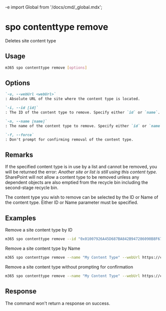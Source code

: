 -e <!-- DISCLAIMER: All secrets, passwords, and sensitive values in this document are examples only and not real credentials. -->
import Global from '/docs/cmd/_global.mdx';

# spo contenttype remove

Deletes site content type

## Usage

```sh
m365 spo contenttype remove [options]
```

## Options

```md definition-list
`-u, --webUrl <webUrl>`
: Absolute URL of the site where the content type is located.

`-i, --id [id]`
: The ID of the content type to remove. Specify either `id` or `name`.

`-n, --name [name]`
: The name of the content type to remove. Specify either `id` or `name`.

`-f, --force`
: Don't prompt for confirming removal of the content type.
```

<Global />

## Remarks

If the specified content type is in use by a list and cannot be removed, you will be returned the error: _Another site or list is still using this content type._ SharePoint will not allow a content type to be removed unless any dependent objects are also emptied from the recycle bin including the second-stage recycle bin.

The content type you wish to remove can be selected by the ID or Name of the content type. Either ID or Name parameter must be specified.

## Examples

Remove a site content type by ID

```sh
m365 spo contenttype remove --id "0x01007926A45D687BA842B947286090B8F67D" --webUrl https://contoso.sharepoint.com
```

Remove a site content type by Name

```sh
m365 spo contenttype remove --name "My Content Type" --webUrl https://contoso.sharepoint.com --force
```

Remove a site content type without prompting for confirmation

```sh
m365 spo contenttype remove --name "My Content Type" --webUrl https://contoso.sharepoint.com --force
```

## Response

The command won't return a response on success.
